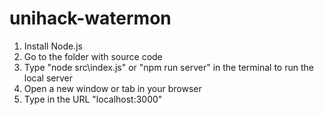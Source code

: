 # unihack-watermon
1. Install Node.js
2. Go to the folder with source code
3. Type "node src\\index.js" or "npm run server" in the terminal to run the local server
4. Open a new window or tab in your browser
5. Type in the URL "localhost:3000"